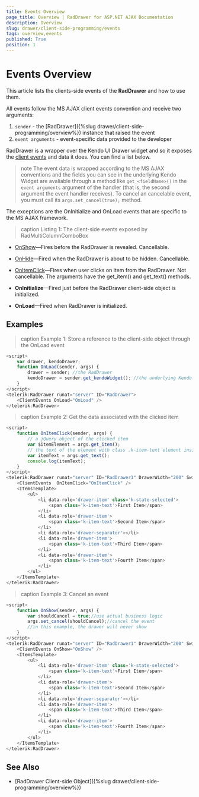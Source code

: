 ```yaml
---
title: Events Overview
page_title: Overview | RadDrawer for ASP.NET AJAX Documentation
description: Overview
slug: drawer/client-side-programming/events
tags: overview,events
published: True
position: 1
---
```


# Events Overview

This article lists the clients-side events of the **RadDrawer** and how to use them.

All events follow the MS AJAX client events convention and receive two arguments:

1. `sender` - the [RadDrawer]({%slug drawer/client-side-programming/overview%}) instance that raised the event
1. `event arguments` - event-specific data provided to the developer

RadDrawer is a wrapper over the Kendo UI Drawer widget and so it exposes the [client events](https://docs.telerik.com/kendo-ui/api/javascript/ui/drawer#events) and data it does. You can find a list below.

>note The event data is wrapped according to the MS AJAX conventions and the fields you can see in the underlying Kendo Widget are avaliable through a method like `get_<fieldName>()` in the `event arguments` argument of the handler (that is, the second argument the event handler receives). To cancel an cancelable event, you must call its `args.set_cancel(true);` method.

The exceptions are the OnInitialize and OnLoad events that are specific to the MS AJAX framework.

>caption Listing 1: The client-side events exposed by RadMultiColumnComboBox

  
* [OnShow](https://docs.telerik.com/kendo-ui/api/javascript/ui/drawer/events/show)—Fires before the RadDrawer is revealed. Cancellable.
  
* [OnHide](https://docs.telerik.com/kendo-ui/api/javascript/ui/drawer/events/hide)—Fired when the RadDrawer is about to be hidden. Cancellable. 

* [OnItemClick](https://docs.telerik.com/kendo-ui/api/javascript/ui/drawer/events/itemclick)—Fires when user clicks on item from the RadDrawer. Not cancellable. The arguments have the get_item() and get_text() methods.

* **OnInitialize**—Fired just before the RadDrawer client-side object is initialized.

* **OnLoad**—Fired when RadDrawer is initialized.

## Examples

>caption Example 1: Store a reference to the client-side object through the OnLoad event

````JavaScript
<script>
	var drawer, kendoDrawer;
	function OnLoad(sender, args) {
		drawer = sender; //the RadDrawer
		kendoDrawer = sender.get_kendoWidget(); //the underlying Kendo Drawer
	}
</script>
<telerik:RadDrawer runat="server" ID="RadDrawer">
    <ClientEvents OnLoad="OnLoad" />
</telerik:RadDrawer>
````

>caption Example 2: Get the data associated with the clicked item

````JavaScript
<script>
	function OnItemClick(sender, args) {
		// a jQuery object of the clicked item 
		var $itemElement = args.get_item();
		// the text of the element with class .k-item-text element inside the clicked item
		var itemText = args.get_text();
		console.log(itemText);
	}
</script>
<telerik:RadDrawer runat="server" ID="RadDrawer1" DrawerWidth="200" SwipeToOpen="true">
	<ClientEvents  OnItemClick="OnItemClick" />
    <ItemsTemplate>
        <ul> 
            <li data-role='drawer-item' class='k-state-selected'>
                <span class='k-item-text'>First Item</span>
            </li> 
            <li data-role='drawer-item'>
                <span class='k-item-text'>Second Item</span>
            </li> 
            <li data-role='drawer-separator'></li> 
            <li data-role='drawer-item'>
                <span class='k-item-text'>Third Item</span>
            </li> 
            <li data-role='drawer-item'>
                <span class='k-item-text'>Fourth Item</span>
            </li> 
        </ul>
    </ItemsTemplate>
</telerik:RadDrawer>

````

>caption Example 3: Cancel an event

````JavaScript
<script>
	function OnShow(sender, args) {
		var shouldCancel = true;//use actual business logic
		args.set_cancel(shouldCancel);//cancel the event
		//in this example, the drawer will never show
	}
</script>
<telerik:RadDrawer runat="server" ID="RadDrawer1" DrawerWidth="200" SwipeToOpen="true">
    <ClientEvents OnShow="OnShow" />
    <ItemsTemplate>
        <ul> 
            <li data-role='drawer-item' class='k-state-selected'>
                <span class='k-item-text'>First Item</span>
            </li> 
            <li data-role='drawer-item'>
                <span class='k-item-text'>Second Item</span>
            </li> 
            <li data-role='drawer-separator'></li> 
            <li data-role='drawer-item'>
                <span class='k-item-text'>Third Item</span>
            </li> 
            <li data-role='drawer-item'>
                <span class='k-item-text'>Fourth Item</span>
            </li> 
        </ul>
    </ItemsTemplate>
</telerik:RadDrawer>
````


## See Also

* [RadDrawer Client-side Object]({%slug drawer/client-side-programming/overview%})

